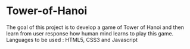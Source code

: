 # Tower-of-Hanoi
The goal of this project is to develop a game of Tower of Hanoi and then learn from user response how human mind learns to play this game.
Languages to be used : HTML5, CSS3 and Javascript
